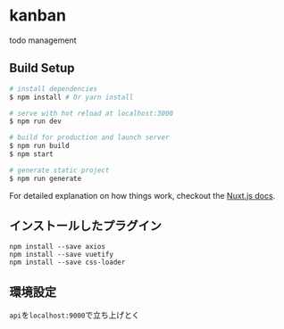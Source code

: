 # kanban
todo management

## Build Setup

``` bash
# install dependencies
$ npm install # Or yarn install

# serve with hot reload at localhost:3000
$ npm run dev

# build for production and launch server
$ npm run build
$ npm start

# generate static project
$ npm run generate
```

For detailed explanation on how things work, checkout the [Nuxt.js docs](https://github.com/nuxt/nuxt.js).



## インストールしたプラグイン
```
npm install --save axios
npm install --save vuetify
npm install --save css-loader
```

## 環境設定
`api`を`localhost:9000`で立ち上げとく
